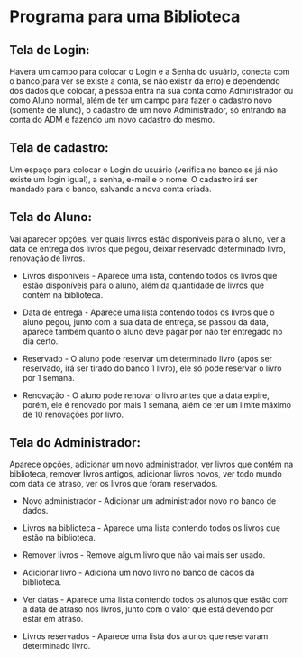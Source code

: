 # Programa para uma Biblioteca

## Tela de Login:
Havera um campo para colocar o Login e a Senha do usuário, conecta com o banco(para ver se existe a conta, se não existir da erro)
e dependendo dos dados que colocar, a pessoa entra na sua conta como Administrador ou como Aluno normal, além de ter um campo para 
fazer o cadastro novo (somente de aluno), o cadastro de um novo Administrador, só entrando na conta do ADM e fazendo um novo 
cadastro do mesmo.

## Tela de cadastro:
Um espaço para colocar o Login do usuário (verifica no banco se já não existe um login igual), a senha, e-mail e o nome. O cadastro 
irá ser mandado para o banco, salvando a nova conta criada.

## Tela do Aluno:
Vai aparecer opções, ver quais livros estão disponíveis para o aluno, ver a data de entrega dos livros que pegou, deixar reservado 
determinado livro, renovação de livros.

- Livros disponíveis - Aparece uma lista, contendo todos os livros que estão disponíveis para o aluno, além da quantidade de
livros que contém na biblioteca.

- Data de entrega - Aparece uma lista contendo todos os livros que o aluno pegou, junto com a sua data de entrega, se passou da data,
aparece também quanto o aluno deve pagar por não ter entregado no dia certo.

- Reservado - O aluno pode reservar um determinado livro (após ser reservado, irá ser tirado do banco 1 livro), ele só pode reservar
o livro por 1 semana.

- Renovação - O aluno pode renovar o livro antes que a data expire, porém, ele é renovado por mais 1 semana, além de ter um limite
máximo de 10 renovações por livro.

## Tela do Administrador:
Aparece opções, adicionar um novo administrador, ver livros que contém na biblioteca, remover livros antigos, adicionar livros 
novos, ver todo mundo com data de atraso, ver os livros que foram reservados.

- Novo administrador - Adicionar um administrador novo no banco de dados.

- Livros na biblioteca - Aparece uma lista contendo todos os livros que estão na biblioteca.

- Remover livros - Remove algum livro que não vai mais ser usado.

- Adicionar livro - Adiciona um novo livro no banco de dados da biblioteca.

- Ver datas - Aparece uma lista contendo todos os alunos que estão com a data de atraso nos livros, junto com o valor que está
devendo por estar em atraso.

- Livros reservados - Aparece uma lista dos alunos que reservaram determinado livro.
